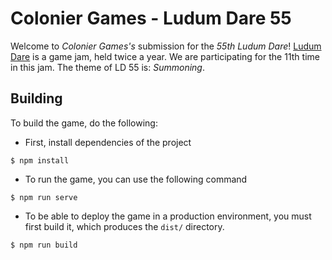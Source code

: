 # Colonier Games - Ludum Dare 55

Welcome to _Colonier Games's_ submission for the _55th Ludum Dare_! [Ludum Dare](https://ldjam.com) is a game jam, held twice a year. We are participating for the 11th time in this jam. The theme of LD 55 is: _Summoning_.

## Building

To build the game, do the following:

* First, install dependencies of the project

```
$ npm install
```

* To run the game, you can use the following command

```
$ npm run serve
```

* To be able to deploy the game in a production environment, you must first build it, which produces the `dist/` directory.

```
$ npm run build
```
